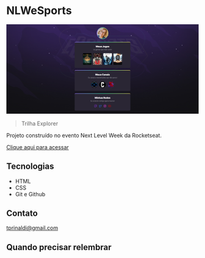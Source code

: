 # NLWeSports

![preview](./.github/preview.png)

> Trilha Explorer

Projeto construído no evento Next Level Week da Rocketseat.

[Clique aqui para acessar](https://tprinaldi.github.io/NLWeSports)

## Tecnologias
- HTML
- CSS
- Git e Github

## Contato

tprinaldi@gmail.com 

## Quando precisar relembrar
